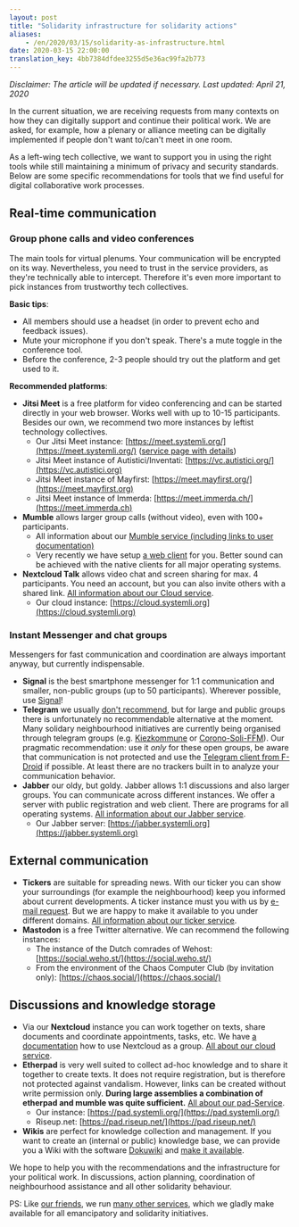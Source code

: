 ```yaml
---
layout: post
title: "Solidarity infrastructure for solidarity actions"
aliases:
    - /en/2020/03/15/solidarity-as-infrastructure.html
date: 2020-03-15 22:00:00
translation_key: 4bb7384dfdee3255d5e36ac99fa2b773
---
```


*Disclaimer: The article will be updated if necessary. Last updated: April 21, 2020*

In the current situation, we are receiving requests from many contexts on how they can digitally support and continue their political work.  We are asked, for example, how a plenary or alliance meeting can be digitally implemented if people don't want to/can't meet in one room.

As a left-wing tech collective, we want to support you in using the right tools while still maintaining a minimum of privacy and security standards. Below are some specific recommendations for tools that we find useful for digital collaborative work processes.

<!--more-->

## Real-time communication

### Group phone calls and video conferences

The main tools for virtual plenums. Your communication will be encrypted on its way. Nevertheless, you need to trust in the service providers, as they're technically able to intercept. Therefore it's even more important to pick instances from trustworthy tech collectives.

**Basic tips**:

- All members should use a headset (in order to prevent echo and feedback issues).
- Mute your microphone if you don't speak. There's a mute toggle in the conference tool.
- Before the conference, 2-3 people should try out the platform and get used to it.

**Recommended platforms**:

* **Jitsi Meet** is a free platform for video conferencing and can be started directly in your web browser. Works well with up to 10-15 participants. Besides our own, we recommend two more instances by leftist technology collectives.
  * Our Jitsi Meet instance: [https://meet.systemli.org/](https://meet.systemli.org/) ([service page with details](/en/service/meet.html))
  * Jitsi Meet instance of Autistici/Inventati: [https://vc.autistici.org/](https://vc.autistici.org)
  * Jitsi Meet instance of Mayfirst: [https://meet.mayfirst.org/](https://meet.mayfirst.org)
  * Jitsi Meet instance of Immerda: [https://meet.immerda.ch/](https://meet.immerda.ch)
* **Mumble** allows larger group calls (without video), even with 100+ participants.
  * All information about our [Mumble service (including links to user documentation)](/en/service/mumble.html)
  * Very recently we have setup [a web client](https://talk.systemli.org) for you. Better sound can be achieved with the native clients for all major operating systems.
* **Nextcloud Talk** allows video chat and screen sharing for max. 4 participants. You need an account, but you can also invite others with a shared link. [All information about our Cloud service](/en/service/cloud.html).
  * Our cloud instance: [https://cloud.systemli.org](https://cloud.systemli.org)

### Instant Messenger and chat groups

Messengers for fast communication and coordination are always important anyway, but currently indispensable.

* **Signal** is the best smartphone messenger for 1:1 communication and smaller, non-public groups (up to 50 participants). Wherever possible, use [Signal](https://signal.org/)!
* **Telegram** we usually [don't recommend](https://www.kuketz-blog.de/telegram-sicherheit-gibt-es-nur-auf-anfrage-messenger-teil3/), but for large and public groups there is unfortunately no recommendable alternative at the moment. Many solidary neighbourhood initiatives are currently being organised through telegram groups (e.g. [Kiezkommune](https://kiezkommune.noblogs.org/) or [Corono-Soli-FFM](https://www.corona-soli-ffm.org/)). Our pragmatic recommendation: use it *only* for these open groups, be aware that communication is not protected and use the [Telegram client from F-Droid](https://f-droid.org/en/packages/org.telegram.messenger/) if possible. At least there are no trackers built in to analyze your communication behavior.
* **Jabber** our oldy, but goldy. Jabber allows 1:1 discussions and also larger groups. You can communicate across different instances. We offer a server with public registration and web client. There are programs for all operating systems. [All information about our Jabber service](/en/service/xmpp.html).
  * Our Jabber server: [https://jabber.systemli.org](https://jabber.systemli.org)

## External communication

* **Tickers** are suitable for spreading news. With our ticker you can show your surroundings (for example the neighbourhood) keep you informed about current developments. A ticker instance must you with us by <a href="mailto:support@systemli.org">e-mail request</a>. But we are happy to make it available to you under different domains. [All information about our ticker service](/en/service/ticker.html).
* **Mastodon** is a free Twitter alternative. We can recommend the following instances:
  * The instance of the Dutch comrades of Wehost: [https://social.weho.st/](https://social.weho.st/)
  * From the environment of the Chaos Computer Club (by invitation only): [https://chaos.social/](https://chaos.social/)

## Discussions and knowledge storage

* Via our **Nextcloud** instance you can work together on texts, share documents and coordinate appointments, tasks, etc. We have [a documentation](https://wiki.systemli.org/howto/nextcloud/gruppen) how to use Nextcloud as a group. [All about our cloud service](/en/service/cloud.html).
* **Etherpad** is very well suited to collect ad-hoc knowledge and to share it together to create texts. It does not require registration, but is therefore not protected against vandalism. However, links can be created without write permission only. **During large assemblies a combination of etherpad and mumble was quite sufficient.** [All about our pad-Service](/en/service/etherpad.html).
  * Our instance: [https://pad.systemli.org/](https://pad.systemli.org/)
  * Riseup.net: [https://pad.riseup.net/](https://pad.riseup.net/)
* **Wikis** are perfect for knowledge collection and management. If you want to create an (internal or public) knowledge base, we can provide you a Wiki with the software [Dokuwiki](https://www.dokuwiki.org/dokuwiki) and [make it available](/en/service/hosting.html#wikis).

We hope to help you with the recommendations and the infrastructure for your political work. In discussions, action planning, coordination of neighbourhood assistance and all other solidarity behaviour.

PS: Like [our friends](/en/friends.html), we run [many other services](/en/service/index.html), which we gladly make available for all emancipatory and solidarity initiatives.
